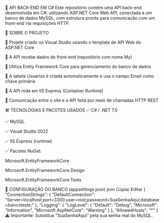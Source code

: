 🚀 API BACK-END EM C#
Este repositório contém uma API back-end desenvolvida em C#, utilizando ASP.NET Core Web API, conectada a um banco de dados MySQL, com estrutura pronta para comunicação com um front-end via requisições HTTP.

📌 SOBRE O PROJETO

🔹 Projeto criado no Visual Studio usando o template de API Web do ASP.NET Core

🔹 A API recebe dados do front-end (repositório com nome My)

🔹 Utiliza Entity Framework Core para gerenciamento do banco de dados

🔹 A tabela Usuarios é criada automaticamente e usa o campo Email como chave primária

🔹 A API roda em IIS Express (Container Runtime)

🔹 Comunicação entre o site e a API feita por meio de chamadas HTTP REST

🛠️ TECNOLOGIAS E PACOTES USADOS
✅ C# / .NET 7.0

✅ MySQL

✅ Visual Studio 2022

✅ IIS Express (runtime)

✅ Pacotes NuGet:

Microsoft.EntityFrameworkCore

Microsoft.EntityFrameworkCore.Design

Microsoft.EntityFrameworkCore.Tools

🔧 CONFIGURAÇÃO DO BANCO (appsettings.json)
json
Copiar
Editar
{
  "ConnectionStrings": {
    "DefaultConnection": "Server=localhost;port=3300;user=root;password=SuaSenhaAqui;database=bancoteste;"
  },
  "Logging": {
    "LogLevel": {
      "Default": "Debug",
      "Microsoft": "Information",
      "Microsoft.AspNetCore": "Warning"
    }
  },
  "AllowedHosts": "*"
}
⚠️ Importante: Substitua "SuaSenhaAqui" pela sua senha real do MySQL.

